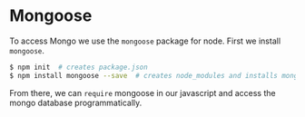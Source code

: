 # Mongoose

To access Mongo we use the `mongoose` package for node.  First we install `mongoose`.

```sh
$ npm init  # creates package.json
$ npm install mongoose --save  # creates node_modules and installs mongoose and all of its dependencies there
```

From there, we can `require` mongoose in our javascript and access the mongo database programmatically.
